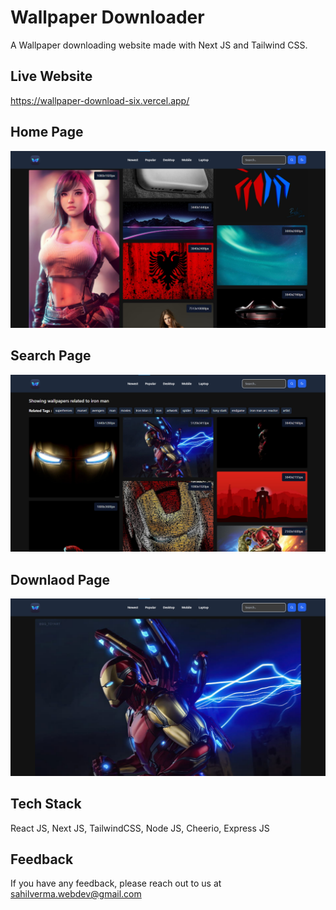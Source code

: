 # Wallpaper Downloader

A Wallpaper downloading website made with Next JS and Tailwind CSS.

## Live Website

https://wallpaper-download-six.vercel.app/

## Home Page

![Home](/screenshots/home.png)

## Search Page

![Explore](/screenshots/search.png)

## Downlaod Page

![Profile](/screenshots/download.png)

## Tech Stack

React JS, Next JS, TailwindCSS, Node JS, Cheerio, Express JS

## Feedback

If you have any feedback, please reach out to us at sahilverma.webdev@gmail.com
